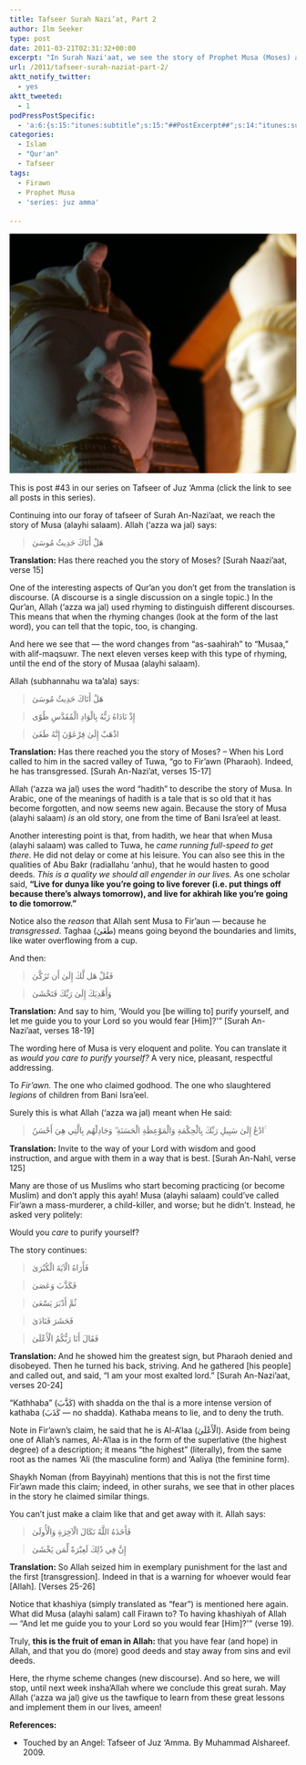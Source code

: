 ```yaml
---
title: Tafseer Surah Nazi’at, Part 2
author: Ilm Seeker
type: post
date: 2011-03-21T02:31:32+00:00
excerpt: "In Surah Nazi'aat, we see the story of Prophet Musa (Moses) alayhi salaam. We learn lessons from the reason he was called to give dawah, the way he called da'wah, the wording that he called Fir'awn to, and from the reaction of Fir'awn. Truly in this, there is a lesson for people to think and ponder upon."
url: /2011/tafseer-surah-naziat-part-2/
aktt_notify_twitter:
  - yes
aktt_tweeted:
  - 1
podPressPostSpecific:
  - 'a:6:{s:15:"itunes:subtitle";s:15:"##PostExcerpt##";s:14:"itunes:summary";s:15:"##PostExcerpt##";s:15:"itunes:keywords";s:17:"##WordPressCats##";s:13:"itunes:author";s:10:"##Global##";s:15:"itunes:explicit";s:2:"No";s:12:"itunes:block";s:2:"No";}'
categories:
  - Islam
  - "Qur'an"
  - Tafseer
tags:
  - Firawn
  - Prophet Musa
  - 'series: juz amma'

---
```

<img src="/wp-content/uploads/2011/03/pharoah-statue.jpg" alt="" title="Tafseer Surah Nazi&#039;aat" class="alignnone size-full wp-image-1656" />

This is post #43 in our series on Tafseer of Juz &#8216;Amma (click the link to see all posts in this series).

Continuing into our foray of tafseer of Surah An-Nazi&#8217;aat, we reach the story of Musa (alayhi salaam). Allah (&#8216;azza wa jal) says:

> هَلْ أَتَاكَ حَدِيثُ مُوسَىٰ 

**Translation:** Has there reached you the story of Moses? [Surah Naazi&#8217;aat, verse 15]

One of the interesting aspects of Qur&#8217;an you don&#8217;t get from the translation is discourse. (A discourse is a single discussion on a single topic.) In the Qur&#8217;an, Allah (&#8216;azza wa jal) used rhyming to distinguish different discourses. This means that when the rhyming changes (look at the form of the last word), you can tell that the topic, too, is changing.

And here we see that &#8212; the word changes from &#8220;as-saahirah&#8221; to &#8220;Musaa,&#8221; with alif-maqsuwr. The next eleven verses keep with this type of rhyming, until the end of the story of Musaa (alayhi salaam).

Allah (subhannahu wa ta&#8217;ala) says:

> هَلْ أَتَاكَ حَدِيثُ مُوسَىٰ
  
> إِذْ نَادَاهُ رَبُّهُ بِالْوَادِ الْمُقَدَّسِ طُوًى
  
> اذْهَبْ إِلَىٰ فِرْعَوْنَ إِنَّهُ طَغَىٰ 

**Translation:** Has there reached you the story of Moses? &#8211; When his Lord called to him in the sacred valley of Tuwa, &#8220;go to Fir&#8217;awn (Pharaoh). Indeed, he has transgressed. [Surah An-Nazi&#8217;at, verses 15-17]

Allah (&#8216;azza wa jal) uses the word &#8220;hadith&#8221; to describe the story of Musa. In Arabic, one of the meanings of hadith is a tale that is so old that it has become forgotten, and now seems new again. Because the story of Musa (alayhi salaam) _is_ an old story, one from the time of Bani Isra&#8217;eel at least.

Another interesting point is that, from hadith, we hear that when Musa (alayhi salaam) was called to Tuwa, he _came running full-speed to get there_. He did not delay or come at his leisure. You can also see this in the qualities of Abu Bakr (radiallahu &#8216;anhu), that he would hasten to good deeds. _This is a quality we should all engender in our lives._ As one scholar said, **&#8220;Live for dunya like you&#8217;re going to live forever (i.e. put things off because there&#8217;s always tomorrow), and live for akhirah like you&#8217;re going to die tomorrow.&#8221;**

Notice also the _reason_ that Allah sent Musa to Fir&#8217;aun &#8212; because he _transgressed_. Taghaa (طَغَىٰ) means going beyond the boundaries and limits, like water overflowing from a cup.

And then:

> فَقُلْ هَل لَّكَ إِلَىٰ أَن تَزَكَّىٰ
  
> وَأَهْدِيَكَ إِلَىٰ رَبِّكَ فَتَخْشَىٰ 

**Translation:** And say to him, &#8216;Would you [be willing to] purify yourself, and let me guide you to your Lord so you would fear [Him]?'&#8221; [Surah An-Nazi&#8217;aat, verses 18-19]

The wording here of Musa is very eloquent and polite. You can translate it as _would you care to purify yourself?_ A very nice, pleasant, respectful addressing.

To _Fir&#8217;awn._ The one who claimed godhood. The one who slaughtered _legions_ of children from Bani Isra&#8217;eel.

Surely this is what Allah (&#8216;azza wa jal) meant when He said:

> ادْعُ إِلَىٰ سَبِيلِ رَبِّكَ بِالْحِكْمَةِ وَالْمَوْعِظَةِ الْحَسَنَةِ ۖ وَجَادِلْهُم بِالَّتِي هِيَ أَحْسَنُ ۚ 

**Translation:** Invite to the way of your Lord with wisdom and good instruction, and argue with them in a way that is best. [Surah An-Nahl, verse 125]

Many are those of us Muslims who start becoming practicing (or become Muslim) and don&#8217;t apply this ayah! Musa (alayhi salaam) could&#8217;ve called Fir&#8217;awn a mass-murderer, a child-killer, and worse; but he didn&#8217;t. Instead, he asked very politely:

Would you _care_ to purify yourself?

The story continues:

> فَأَرَاهُ الْآيَةَ الْكُبْرَىٰ
  
> فَكَذَّبَ وَعَصَىٰ
  
> ثُمَّ أَدْبَرَ يَسْعَىٰ
  
> فَحَشَرَ فَنَادَىٰ
  
> فَقَالَ أَنَا رَبُّكُمُ الْأَعْلَىٰ 

**Translation:** And he showed him the greatest sign, but Pharaoh denied and disobeyed. Then he turned his back, striving. And he gathered [his people] and called out, and said, &#8220;I am your most exalted lord.&#8221; [Surah An-Nazi&#8217;aat, verses 20-24]

&#8220;Kathhaba&#8221; (كَذَّبَ) with shadda on the thal is a more intense version of kathaba (كَذَبَ &#8212; no shadda). Kathaba means to lie, and to deny the truth.

Note in Fir&#8217;awn&#8217;s claim, he said that he is Al-A&#8217;laa (الْأَعْلَىٰ). Aside from being one of Allah&#8217;s names, Al-A&#8217;laa is in the form of the superlative (the highest degree) of a description; it means &#8220;the highest&#8221; (literally), from the same root as the names &#8216;Ali (the masculine form) and &#8216;Aaliya (the feminine form).

Shaykh Noman (from Bayyinah) mentions that this is not the first time Fir&#8217;awn made this claim; indeed, in other surahs, we see that in other places in the story he claimed similar things.

You can&#8217;t just make a claim like that and get away with it. Allah says:

> فَأَخَذَهُ اللَّهُ نَكَالَ الْآخِرَةِ وَالْأُولَىٰ
  
> إِنَّ فِي ذَٰلِكَ لَعِبْرَةً لِّمَن يَخْشَىٰ 

**Translation:** So Allah seized him in exemplary punishment for the last and the first [transgression]. Indeed in that is a warning for whoever would fear [Allah]. [Verses 25-26]

Notice that khashiya (simply translated as &#8220;fear&#8221;) is mentioned here again. What did Musa (alayhi salam) call Firawn to? To having khashiyah of Allah &#8212; &#8220;And let me guide you to your Lord so you would fear [Him]?'&#8221; (verse 19). 

Truly, **this is the fruit of eman in Allah:** that you have fear (and hope) in Allah, and that you do (more) good deeds and stay away from sins and evil deeds.

Here, the rhyme scheme changes (new discourse). And so here, we will stop, until next week insha&#8217;Allah where we conclude this great surah. May Allah (&#8216;azza wa jal) give us the tawfique to learn from these great lessons and implement them in our lives, ameen!

**References:**

  * Touched by an Angel: Tafseer of Juz &#8216;Amma. By Muhammad Alshareef. 2009.